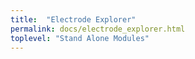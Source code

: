 ```yaml
---
title:  "Electrode Explorer"
permalink: docs/electrode_explorer.html
toplevel: "Stand Alone Modules"
---
```

